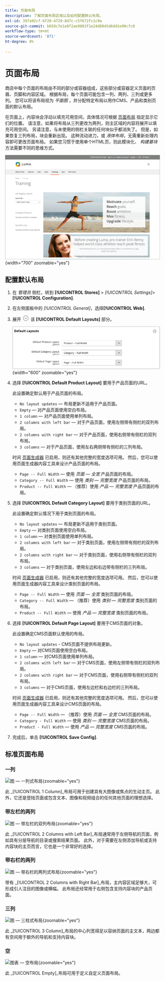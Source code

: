 ```yaml
---
title: 页面布局
description: 了解页面布局区域以及如何配置默认布局。
exl-id: 397a92cf-6f20-4729-8d7c-c5f672fc1c9a
source-git-commit: b659c7e1e8f2ae9883f1e24d8045d6dd1e90cfc0
workflow-type: tm+mt
source-wordcount: '871'
ht-degree: 0%

---
```


# 页面布局

商店中每个页面的布局由不同的部分或容器组成，这些部分或容器定义页面的页眉、页脚和内容区域。 根据布局，每个页面可能包含一列、两列、三列或更多列。 您可以将该布局视为 _平面图_ ，并分配特定布局以用作CMS、产品和类别页面的默认布局。

在页面上，内容块会浮动以填充可用空间，具体情况可根据 [页面布局](layout-updates.md) 指定显示它们的位置。 请注意，如果将布局从三列更改为两列，则主区域的内容将展开以填充可用空间。 另请注意，与未使用的侧栏关联的任何块似乎都消失了。 但是，如果恢复三列布局，块会重新出现。 这种流动进刀，或 _液体布局_，无需重新处理内容即可更改页面布局。 如果您习惯于使用单个HTML页，则此模块化、 _构建基块_ 方法需要不同的思维方式。

![带左栏页面布局的标准两列](./assets/storefront-2-column-ee.png){width="700" zoomable="yes"}

## 配置默认布局

1. 在 _管理员_ 侧栏，转到 **[!UICONTROL Stores]** > _[!UICONTROL Settings]_>**[!UICONTROL Configuration]**.

1. 在左侧面板中的 _[!UICONTROL General]_，选择&#x200B;**[!UICONTROL Web]**.

1. 展开 ![扩展选择器](../assets/icon-display-expand.png) 该 **[!UICONTROL Default Layouts]** 部分。

   ![默认布局](./assets/web-default-layouts.png){width="600" zoomable="yes"}

1. 选择 **[!UICONTROL Default Product Layout]** 要用于产品页面的URL。

   此设置确定默认用于产品页面的布局。

   - `No layout updates`  — 布局更新不适用于产品页面。
   - `Empty`  — 对产品页面使用空白布局。
   - `1 column`  — 对产品页面使用单列布局。
   - `2 columns with left bar`  — 对于产品页面，使用左侧带有侧栏的双列布局。
   - `2 columns with right bar`  — 对于产品页面，使用右侧带有侧栏的双列布局。
   - `3 columns`  — 对于产品页面，使用左右两侧带有侧栏的三列布局。

   时间 [页面生成器](../page-builder/introduction.md) 已启用，则还有其他完整的宽度选项可用。 然后，您可以使用页面生成器内容工具来设计产品页面的布局。

   - `Page -- Full Width`  — 使用 _页面 — 全宽_  产品页面的布局。
   - `Category -- Full Width`  — 使用 _类别 — 完整宽度_ 产品页面的布局。
   - `Product -- Full Width`  — （推荐）使用 _产品 — 完整宽度_ 产品页面的布局。

1. 选择 **[!UICONTROL Default Category Layout]** 要用于类别页面的URL。

   此设置确定默认情况下用于类别页面的布局。

   - `No layout updates`  — 布局更新不适用于类别页面。
   - `Empty`  — 对类别页面使用空白布局。
   - `1 column`  — 对类别页面使用单列布局。
   - `2 columns with left bar`  — 对于类别页面，使用左侧带有侧栏的双列布局。
   - `2 columns with right bar`  — 对于类别页面，使用右侧带有侧栏的双列布局。
   - `3 columns`  — 对于类别页面，使用左边和右边带有侧栏的三列布局。

   时间 [页面生成器](../page-builder/introduction.md) 已启用，则还有其他完整的宽度选项可用。 然后，您可以使用页面生成器内容工具来设计类别页面的布局。

   - `Page -- Full Width`  — 使用 _页面 — 全宽_ 类别页面的布局。
   - `Category -- Full Width`  — （推荐）使用 _类别 — 完整宽度_ 类别页面的布局。
   - `Product -- Full Width`  — 使用 _产品 — 完整宽度_ 类别页面的布局。

1. 选择 **[!UICONTROL Default Page Layout]** 要用于CMS页面的对象。

   此设置确定CMS页面默认使用的布局。

   - `No layout updates` - CMS页面不提供布局更新。
   - `Empty`  — 对CMS页面使用空白布局。
   - `1 column`  — 对CMS页面使用单列布局。
   - `2 columns with left bar`  — 对于CMS页面，使用左侧带有侧栏的双列布局。
   - `2 columns with right bar`  — 对于CMS页面，使用右侧带有侧栏的双列布局。
   - `3 columns`  — 对于CMS页面，使用左边栏和右边栏的三列布局。

   时间 [页面生成器](../page-builder/introduction.md) 已启用，则还有其他完整的宽度选项可用。 然后，您可以使用页面生成器内容工具来设计CMS页面的布局。

   - `Page -- Full Width`  — （推荐）使用 _页面 — 全宽_ CMS页面的布局。
   - `Category - Full Width`  — 使用 _类别 — 完整宽度_ CMS页面的布局。
   - `Product - Full Width`  — 使用 _产品 — 完整宽度_ CMS页面的布局。

1. 完成后，单击 **[!UICONTROL Save Config]**.

## 标准页面布局

### 一列

![图 — 一列式布局](./assets/layout-1-col-th.png){zoomable=&quot;yes&quot;}

此 _[!UICONTROL 1 Column]_布局可用于创建具有大图像或焦点的生动主页。 此外，它还是登陆页面或包含文本、图像和视频组合的任何其他页面的理想选择。

### 带左栏的两列

![图 — 带左栏的双列布局](./assets/layout-2-col-lft-bar-th.png){zoomable=&quot;yes&quot;}

此 _[!UICONTROL 2 Columns with Left Bar]_布局通常用于左侧导航的页面，例如具有分层导航的目录或搜索结果页面。 此外，对于需要在左侧添加导航或支持内容块的主页而言，它也是一个非常好的选择。

### 带右栏的两列

![图 — 带右栏的两列式布局](./assets/layout-2-col-rt-bar-th.png){zoomable=&quot;yes&quot;}

带有 _[!UICONTROL 2 Columns with Right Bar]_布局，主内容区域足够大，可形成引人注目的图像或横幅。 此布局还经常用于右侧包含支持内容块的产品页面。

### 三列

![图 — 三柱式布局](./assets/layout-3-col-th.png){zoomable=&quot;yes&quot;}

此 _[!UICONTROL 3 Column]_布局的中心列宽得足以容纳页面的主文本，两边都有空间用于额外的导航和支持内容块。

### 空

![图表 — 空布局](./assets/layout-blank-th.png){zoomable=&quot;yes&quot;}

此 _[!UICONTROL Empty]_布局可用于定义自定义页面布局。
